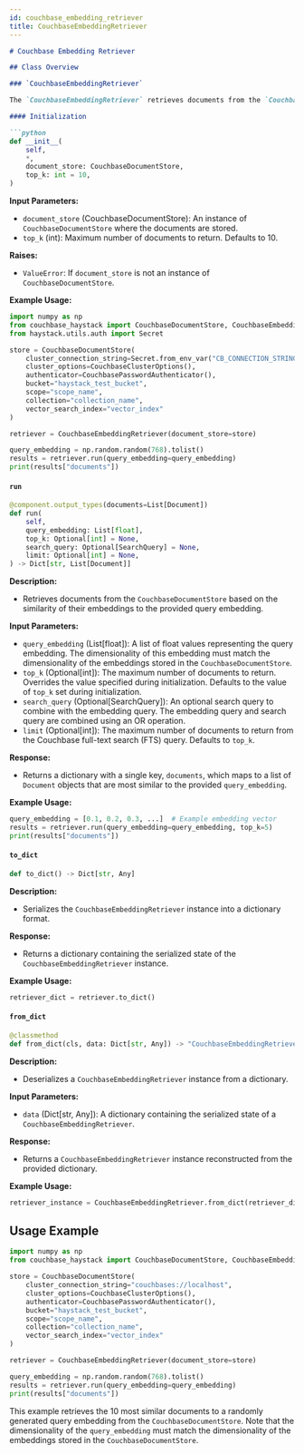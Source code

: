 ```yaml
---
id: couchbase_embedding_retriever
title: CouchbaseEmbeddingRetriever
---
```


```markdown
# Couchbase Embedding Retriever

## Class Overview

### `CouchbaseEmbeddingRetriever`

The `CouchbaseEmbeddingRetriever` retrieves documents from the `CouchbaseDocumentStore` by embedding similarity. The similarity depends on the `vector_search_index` used in the `CouchbaseDocumentStore` and the metric chosen during the creation of the index (e.g., dot product, or L2 norm).

#### Initialization

```python
def __init__(
    self,
    *,
    document_store: CouchbaseDocumentStore,
    top_k: int = 10,
)
```

**Input Parameters:**
- `document_store` (CouchbaseDocumentStore): An instance of `CouchbaseDocumentStore` where the documents are stored.
- `top_k` (int): Maximum number of documents to return. Defaults to 10.

**Raises:**
- `ValueError`: If `document_store` is not an instance of `CouchbaseDocumentStore`.

**Example Usage:**

```python
import numpy as np
from couchbase_haystack import CouchbaseDocumentStore, CouchbaseEmbeddingRetriever
from haystack.utils.auth import Secret

store = CouchbaseDocumentStore(
    cluster_connection_string=Secret.from_env_var("CB_CONNECTION_STRING"),,
    cluster_options=CouchbaseClusterOptions(),
    authenticator=CouchbasePasswordAuthenticator(),
    bucket="haystack_test_bucket",
    scope="scope_name",
    collection="collection_name",
    vector_search_index="vector_index"
)

retriever = CouchbaseEmbeddingRetriever(document_store=store)

query_embedding = np.random.random(768).tolist()
results = retriever.run(query_embedding=query_embedding)
print(results["documents"])
```

#### `run`

```python
@component.output_types(documents=List[Document])
def run(
    self,
    query_embedding: List[float],
    top_k: Optional[int] = None,
    search_query: Optional[SearchQuery] = None,
    limit: Optional[int] = None,
) -> Dict[str, List[Document]]
```

**Description:**
- Retrieves documents from the `CouchbaseDocumentStore` based on the similarity of their embeddings to the provided query embedding.

**Input Parameters:**
- `query_embedding` (List[float]): A list of float values representing the query embedding. The dimensionality of this embedding must match the dimensionality of the embeddings stored in the `CouchbaseDocumentStore`.
- `top_k` (Optional[int]): The maximum number of documents to return. Overrides the value specified during initialization. Defaults to the value of `top_k` set during initialization.
- `search_query` (Optional[SearchQuery]): An optional search query to combine with the embedding query. The embedding query and search query are combined using an OR operation.
- `limit` (Optional[int]): The maximum number of documents to return from the Couchbase full-text search (FTS) query. Defaults to `top_k`.

**Response:**
- Returns a dictionary with a single key, `documents`, which maps to a list of `Document` objects that are most similar to the provided `query_embedding`.

**Example Usage:**

```python
query_embedding = [0.1, 0.2, 0.3, ...]  # Example embedding vector
results = retriever.run(query_embedding=query_embedding, top_k=5)
print(results["documents"])
```

#### `to_dict`

```python
def to_dict() -> Dict[str, Any]
```

**Description:**
- Serializes the `CouchbaseEmbeddingRetriever` instance into a dictionary format.

**Response:**
- Returns a dictionary containing the serialized state of the `CouchbaseEmbeddingRetriever` instance.

**Example Usage:**

```python
retriever_dict = retriever.to_dict()
```

#### `from_dict`

```python
@classmethod
def from_dict(cls, data: Dict[str, Any]) -> "CouchbaseEmbeddingRetriever"
```

**Description:**
- Deserializes a `CouchbaseEmbeddingRetriever` instance from a dictionary.

**Input Parameters:**
- `data` (Dict[str, Any]): A dictionary containing the serialized state of a `CouchbaseEmbeddingRetriever`.

**Response:**
- Returns a `CouchbaseEmbeddingRetriever` instance reconstructed from the provided dictionary.

**Example Usage:**

```python
retriever_instance = CouchbaseEmbeddingRetriever.from_dict(retriever_dict)
```

## Usage Example

```python
import numpy as np
from couchbase_haystack import CouchbaseDocumentStore, CouchbaseEmbeddingRetriever

store = CouchbaseDocumentStore(
    cluster_connection_string="couchbases://localhost",
    cluster_options=CouchbaseClusterOptions(),
    authenticator=CouchbasePasswordAuthenticator(),
    bucket="haystack_test_bucket",
    scope="scope_name",
    collection="collection_name",
    vector_search_index="vector_index"
)

retriever = CouchbaseEmbeddingRetriever(document_store=store)

query_embedding = np.random.random(768).tolist()
results = retriever.run(query_embedding=query_embedding)
print(results["documents"])
```

This example retrieves the 10 most similar documents to a randomly generated query embedding from the `CouchbaseDocumentStore`. Note that the dimensionality of the `query_embedding` must match the dimensionality of the embeddings stored in the `CouchbaseDocumentStore`.